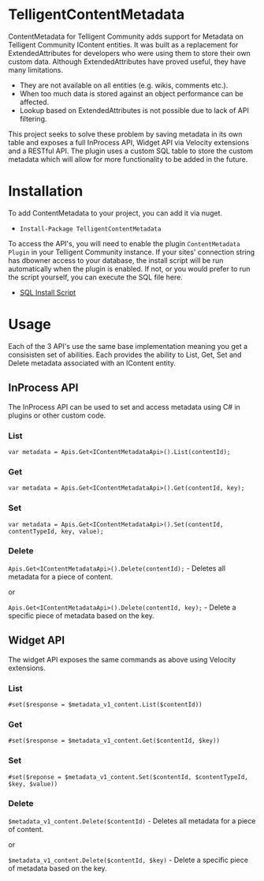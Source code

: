 # TelligentContentMetadata
ContentMetadata for Telligent Community adds support for Metadata on Telligent Community IContent entities. It was built as a replacement for ExtendedAttributes for developers who were using them to store their own custom data.
Although ExtendedAttributes have proved useful, they have many limitations. 
* They are not available on all entities (e.g. wikis, comments etc.).
* When too much data is stored against an object performance can be affected.
* Lookup based on ExtendedAttributes is not possible due to lack of API filtering.

This project seeks to solve these problem by saving metadata in its own table and exposes a full InProcess API, Widget API via Velocity extensions and a RESTful API. The plugin uses a custom SQL table to store the custom metadata which will allow for more functionality to be added in the future.

# Installation
To add ContentMetadata to your project, you can add it via nuget.

* `Install-Package TelligentContentMetadata`

To access the API's, you will need to enable the plugin `ContentMetadata Plugin` in your Telligent Community instance. If your sites' connection string has dbowner access to your database, the install script will be run automatically when the plugin is enabled. If not, or you would prefer to run the script yourself, you can execute the SQL file here.

* [SQL Install Script](https://raw.githubusercontent.com/RichMercer/ContentMetadata/master/ContentMetadata/Resources/Sql/Install.sql)

# Usage

Each of the 3 API's use the same base implementation meaning you get a consisisten set of abilities. Each provides the ability to List, Get, Set and Delete metadata associated with an IContent entity.

## InProcess API
The InProcess API can be used to set and access metadata using C# in plugins or other custom code.

### List

`var metadata = Apis.Get<IContentMetadataApi>().List(contentId);`

### Get

`var metadata = Apis.Get<IContentMetadataApi>().Get(contentId, key);`

### Set

`var metadata = Apis.Get<IContentMetadataApi>().Set(contentId, contentTypeId, key, value);`

### Delete

`Apis.Get<IContentMetadataApi>().Delete(contentId);` - Deletes all metadata for a piece of content.

or

`Apis.Get<IContentMetadataApi>().Delete(contentId, key);` - Delete a specific piece of metadata based on the key.

## Widget API

The widget API exposes the same commands as above using Velocity extensions.

### List

`#set($response = $metadata_v1_content.List($contentId))`

### Get

`#set($response = $metadata_v1_content.Get($contentId, $key))`

### Set

`#set($reponse = $metadata_v1_content.Set($contentId, $contentTypeId, $key, $value))`

### Delete

`$metadata_v1_content.Delete($contentId)` - Deletes all metadata for a piece of content.

or

`$metadata_v1_content.Delete($contentId, $key)` - Delete a specific piece of metadata based on the key.
